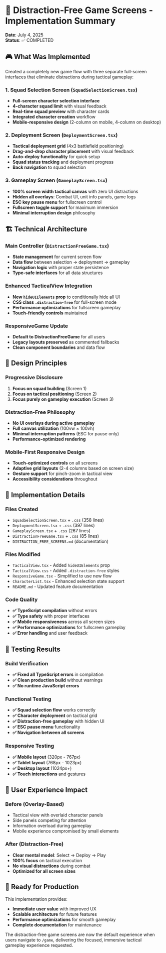 # 🎯 Distraction-Free Game Screens - Implementation Summary

**Date**: July 4, 2025  
**Status**: ✅ COMPLETED

## 🎮 What Was Implemented

Created a completely new game flow with three separate full-screen interfaces that eliminate distractions during tactical gameplay:

### 1. Squad Selection Screen (`SquadSelectionScreen.tsx`)
- **Full-screen character selection interface**
- **4-character squad limit** with visual feedback
- **Real-time squad preview** with character cards
- **Integrated character creation** workflow
- **Mobile-responsive design** (2-column on mobile, 4-column on desktop)

### 2. Deployment Screen (`DeploymentScreen.tsx`)  
- **Tactical deployment grid** (4x3 battlefield positioning)
- **Drag-and-drop character placement** with visual feedback
- **Auto-deploy functionality** for quick setup
- **Squad status tracking** and deployment progress
- **Back navigation** to squad selection

### 3. Gameplay Screen (`GameplayScreen.tsx`)
- **100% screen width tactical canvas** with zero UI distractions
- **Hidden all overlays**: Combat UI, unit info panels, game logs
- **ESC key pause menu** for fullscreen control
- **Fullscreen toggle support** for maximum immersion
- **Minimal interruption design** philosophy

## 🏗️ Technical Architecture

### Main Controller (`DistractionFreeGame.tsx`)
- **State management** for current screen flow
- **Data flow** between selection → deployment → gameplay
- **Navigation logic** with proper state persistence
- **Type-safe interfaces** for all data structures

### Enhanced TacticalView Integration
- **New `hideUIElements` prop** to conditionally hide all UI
- **CSS class `.distraction-free`** for full-screen mode
- **Performance optimizations** for fullscreen gameplay
- **Touch-friendly controls** maintained

### ResponsiveGame Update
- **Default to DistractionFreeGame** for all users
- **Legacy layouts preserved** as commented fallbacks
- **Clean component boundaries** and data flow

## 🎨 Design Principles

### Progressive Disclosure
1. **Focus on squad building** (Screen 1)
2. **Focus on tactical positioning** (Screen 2)  
3. **Focus purely on gameplay execution** (Screen 3)

### Distraction-Free Philosophy
- **No UI overlays during active gameplay**
- **Full canvas utilization** (100vw × 100vh)
- **Minimal interruption patterns** (ESC for pause only)
- **Performance-optimized rendering**

### Mobile-First Responsive Design
- **Touch-optimized controls** on all screens
- **Adaptive grid layouts** (2-4 columns based on screen size)
- **Gesture support** for pinch-zoom in tactical view
- **Accessibility considerations** throughout

## 🔧 Implementation Details

### Files Created
- `SquadSelectionScreen.tsx` + `.css` (358 lines)
- `DeploymentScreen.tsx` + `.css` (397 lines)  
- `GameplayScreen.tsx` + `.css` (267 lines)
- `DistractionFreeGame.tsx` + `.css` (85 lines)
- `DISTRACTION_FREE_SCREENS.md` (documentation)

### Files Modified
- `TacticalView.tsx` - Added `hideUIElements` prop
- `TacticalView.css` - Added `.distraction-free` styles
- `ResponsiveGame.tsx` - Simplified to use new flow
- `CharacterList.tsx` - Enhanced selection state support
- `README.md` - Updated feature documentation

### Code Quality
- **✅ TypeScript compilation** without errors
- **✅ Type safety** with proper interfaces
- **✅ Mobile responsiveness** across all screen sizes
- **✅ Performance optimizations** for fullscreen gameplay
- **✅ Error handling** and user feedback

## 🧪 Testing Results

### Build Verification
- **✅ Fixed all TypeScript errors** in compilation
- **✅ Clean production build** without warnings
- **✅ No runtime JavaScript errors**

### Functional Testing
- **✅ Squad selection flow** works correctly
- **✅ Character deployment** on tactical grid
- **✅ Distraction-free gameplay** with hidden UI
- **✅ ESC pause menu** functionality
- **✅ Navigation between all screens**

### Responsive Testing  
- **✅ Mobile layout** (320px - 767px)
- **✅ Tablet layout** (768px - 1023px)
- **✅ Desktop layout** (1024px+)
- **✅ Touch interactions** and gestures

## 🎯 User Experience Impact

### Before (Overlay-Based)
- Tactical view with overlaid character panels
- Side panels competing for attention
- Information overload during gameplay
- Mobile experience compromised by small elements

### After (Distraction-Free)
- **Clear mental model**: Select → Deploy → Play
- **100% focus** on tactical execution
- **No visual distractions** during combat
- **Optimized for all screen sizes**

## 🚀 Ready for Production

This implementation provides:
- **Immediate user value** with improved UX
- **Scalable architecture** for future features
- **Performance optimizations** for smooth gameplay
- **Complete documentation** for maintenance

The distraction-free game screens are now the default experience when users navigate to `/game`, delivering the focused, immersive tactical gameplay experience requested.
